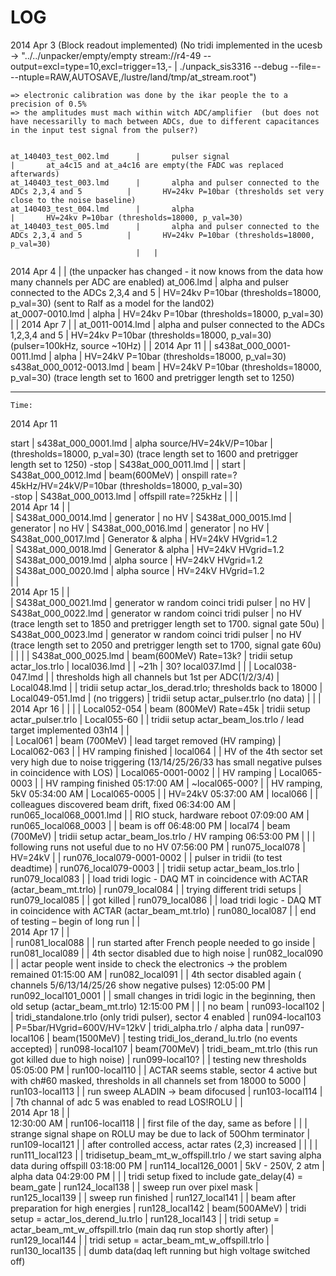 # LOG



2014 Apr 3 
	(Block readout implemented)
	(No tridi implemented in the ucesb -> "../../unpacker/empty/empty stream://r4-49 --output=excl=type=10,excl=trigger=13,- | ./unpack_sis3316 --debug --file=- --ntuple=RAW,AUTOSAVE,/lustre/land/tmp/at_stream.root")
	
	=> electronic calibration was done by the ikar people the to a precision of 0.5%
	=> the amplitudes must mach within witch ADC/amplifier	(but does not have necessarilly to mach between ADCs, due to different capacitances in the input test signal from the pulser?)
	
	
	at_140403_test_002.lmd		|		pulser signal												|		at_a4c15 and at_a4c16 are empty(the FADC was replaced afterwards)
	at_140403_test_003.lmd		|		alpha and pulser connected to the ADCs 2,3,4 and 5			|		HV=24kv P=10bar (thresholds set very close to the noise baseline)  
	at_140403_test_004.lmd		|		alpha														|		HV=24kv P=10bar (thresholds=18000, p_val=30)  
	at_140403_test_005.lmd		|		alpha and pulser connected to the ADCs 2,3,4 and 5			|		HV=24kv P=10bar (thresholds=18000, p_val=30)  
								|   |
2014 Apr 4						|																	|
	(the unpacker has changed - it now knows from the data how many channels per ADC are enabled)
	at_006.lmd					|		alpha and pulser connected to the ADCs 2,3,4 and 5			|		HV=24kv P=10bar (thresholds=18000, p_val=30) (sent to Ralf as a model for the land02)  
	at_0007-0010.lmd			|		alpha														|		HV=24kv P=10bar (thresholds=18000, p_val=30)  
								|																	|
2014 Apr 7						|																	|
	at_0011-0014.lmd			|		alpha and pulser connected to the ADCs 1,2,3,4 and 5		|		HV=24kv P=10bar (thresholds=18000, p_val=30) (pulser=100kHz, source ~10Hz)
								|																	|
2014 Apr 11						|																	|
	s438at_000_0001-0011.lmd	|		alpha														|	   HV=24kV P=10bar (thresholds=18000, p_val=30)
	s438at_000_0012-0013.lmd	|		beam														|	   HV=24kV P=10bar (thresholds=18000, p_val=30) (trace length set to 1600 and pretrigger length set to 1250)
	
---------------------------------------------------------------------------------------------------------------------------------------------------------------------------------------------------------------------------	  
   
	Time:					
						
2014 Apr 11						
						
start				| s438at_000_0001.lmd			| alpha source/HV=24kV/P=10bar				| (thresholds=18000, p_val=30)	(trace length set to 1600 and pretrigger length set to 1250)
-stop				| S438at_000_0011.lmd			|											| 
start				| S438at_000_0012.lmd			| beam(600MeV)								| onspill rate=?45kHz/HV=24kV/P=10bar (thresholds=18000, p_val=30)	
-stop				| S438at_000_0013.lmd			| offspill rate=?25kHz						| 
					|								|							  
2014 Apr 14			|								|							  
					| S438at_000_0014.lmd			| generator									| no HV	
					| S438at_000_0015.lmd			| generator									| no HV	
					| S438at_000_0016.lmd			| generator									| no HV	
					| S438at_000_0017.lmd			| Generator & alpha							| HV=24kV HVgrid=1.2	
					| S438at_000_0018.lmd			| Generator & alpha							| HV=24kV HVgrid=1.2	
					| S438at_000_0019.lmd			| alpha source								| HV=24kV HVgrid=1.2	
					| S438at_000_0020.lmd			| alpha source								| HV=24kV HVgrid=1.2	
					|								|							  
2014 Apr 15			|								|							  
					| S438at_000_0021.lmd			| generator w random coinci tridi pulser	| no HV	
					| S438at_000_0022.lmd			| generator w random coinci tridi pulser	| no HV	(trace length set to 1850 and pretrigger length set to 1700. signal gate  50u)
					| S438at_000_0023.lmd			| generator w random coinci tridi pulser	| no HV	(trace length set to 2050 and pretrigger length set to 1700, signal gate 60u)
					|								|											| 
					| S438at_000_0025.lmd			| beam(600MeV) Rate=13k?					| tridii setup actar_los.trlo
					| local036.lmd					|											| 
	~21h			| 30?	local037.lmd			|											| 
					| Local038-047.lmd				|											| thresholds high all channels but 1st per ADC(1/2/3/4)
					| Local048.lmd					|											| tridii setup actar_los_derad.trlo; thresholds back to 18000
					| Local049-051.lmd				| (no triggers)								| tridii setup actar_pulser.trlo (no data)
					|								|											| 
2014 Apr 16			|								|											| 
					| Local052-054					| beam (800MeV) Rate=45k					| tridii setup actar_pulser.trlo 
					| Local055-60					|											| tridii setup actar_beam_los.trlo / lead target implemented
	03h14			|								|							  
					| Local061						| beam (700MeV)								| lead target removed (HV ramping)
					| Local062-063					|											| HV ramping finished
					| local064						|											| HV of the 4th sector set very high due to noise triggering (13/14/25/26/33 has small negative pulses in coincidence with LOS)
					| Local065-0001-0002			|											| HV ramping 
					| Local065-0003					|											| HV ramping finished
	05:17:00 AM		| ~local065-000?				|											| HV ramping, 5kV
	05:34:00 AM		| Local065-0005					|											| HV=24kV
	05:37:00 AM		| local066						|											| colleagues discovered beam drift, fixed
	06:34:00 AM		| run065_local068_0001.lmd		|											| RIO stuck, hardware reboot
	07:09:00 AM		| run065_local068_0003			|											| beam is off
	06:48:00 PM		| local74						| beam (700MeV)								| tridii setup actar_beam_los.trlo / HV ramping
	06:53:00 PM		|								|											| following runs not useful due to no HV
	07:56:00 PM		| run075_local078				| HV=24kV									| 
					| run076_local079-0001-0002		|											| pulser in tridii (to test deadtime)
					| run076_local079-0003			|											| tridii setup actar_beam_los.trlo
					| run079_local083				|											| load tridi logic - DAQ MT in coincidence with ACTAR (actar_beam_mt.trlo)
					| run079_local084				|											| trying different tridi setups
					| run079_local085				|											| got killed
					| run079_local086				|											| load tridi logic - DAQ MT in coincidence with ACTAR (actar_beam_mt.trlo)
					| run080_local087				|											| end of testing – begin of long run
					|								|								  
2014 Apr 17			|								|								  
					| run081_local088				|											| run started after French people needed to go inside 
					| run081_local089				|											| 4th sector disabled due to high noise 
					| run082_local090				|											| actar people went inside to check the electronics → the problem remained 
	01:15:00 AM		| run082_local091				|											| 4th sector disabled again ( channels 5/6/13/14/25/26	show negative pulses)
	12:05:00 PM		| run092_local101_0001			|											| small changes in tridi logic in the beginning, then old setup (actar_beam_mt.trlo)
	12:15:00 PM		|								|											| no beam
					| run093-local102				|											| tridi_standalone.trlo (only tridi pulser), sector 4 enabled
					| run094-local103				| P=5bar/HVgrid=600V/HV=12kV				| tridi_alpha.trlo / alpha data 
					| run097-local106				| beam(1500MeV)								| testing tridi_los_derand_lu.trlo (no events accepted)
					| run098-local107				| beam(700MeV)								| tridi_beam_mt.trlo (this run got killed due to high noise)
					| run099-local10?				|											| testing new thresholds 
	05:05:00 PM		| run100-local110				|											| ACTAR seems stable, sector 4 active but with ch#60 masked, thresholds in all channels set from 18000 to 5000 
					| run103-local113				|											| run sweep ALADIN → beam difocused
					| run103-local114				|											| 7th channal of adc 5 was enabled to read LOS!ROLU
					|								|								  
2014 Apr 18			|								|								  
	12:30:00 AM		| run106-local118				|											| first file of the day, same as before
					|								|											| strange signal shape on ROLU may be due to lack of 50Ohm terminator
					| run109-local121				|											| after controlled access, actar rates (2,3) increased 
					|								|											| 
					| run111_local123				|											| tridisetup_beam_mt_w_offspill.trlo / we start saving alpha data during offspill
	03:18:00 PM		| run114_local126_0001			| 5kV - 250V, 2 atm							| alpha data
	04:29:00 PM		|								|											| tridi setup fixed to include gate_delay(4) = beam_gate
					| run124_local138				|											| sweep run over pixel mask
					| run125_local139				|											| sweep run finished 
					| run127_local141				|											| beam after preparation for high energies
					| run128_local142				| beam(500AMeV)								| tridi setup = actar_los_derend_lu.trlo
					| run128_local143				|											| tridi setup = actar_beam_mt_w_offspill.trlo (main daq run stop shortly after)
					| run129_local144				|											| tridi setup = actar_beam_mt_w_offspill.trlo
					| run130_local135				|											| dumb data(daq left running but high voltage switched off)
